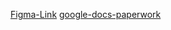 <a href="https://www.figma.com/file/qVCcRDOBEjQHsrlcAb2ByH/KDT-2-Project-C-8?node-id=0-1&t=HOFD0RTdw043x4ku-0">Figma-Link</a>
<a href="https://docs.google.com/document/d/1S37fsW0LOJLRAcTwM3-LwoN1TtseEIO3KqcvxTatmUw/edit">google-docs-paperwork</a>
